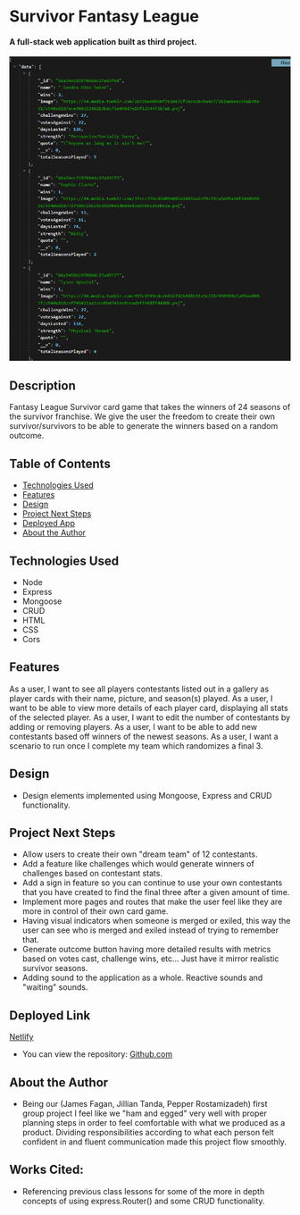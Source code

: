 # Survivor Fantasy League

#### A full-stack web application built as third project.
<img src="../pics/Raw db code.png" alt="db functionality"/>

## Description
Fantasy League Survivor card game that takes the winners of 24 seasons of the survivor franchise. We give the user the freedom to create their own survivor/survivors to be able to generate the winners based on a random outcome. 

## Table of Contents
* [Technologies Used](#technologiesused)
* [Features](#features)
* [Design](#design)
* [Project Next Steps](#nextsteps)
* [Deployed App](#deployment)
* [About the Author](#author)

## <a name="technologiesused"></a>Technologies Used
* Node
* Express
* Mongoose
* CRUD
* HTML
* CSS
* Cors


## Features
As a user, I want to see all players contestants listed out in a gallery as player cards with their name, picture, and season(s) played.
As a user, I want to be able to view more details of each player card, displaying all stats of the selected player.
As a user, I want to edit the number of contestants by adding or removing players.
As a user, I want to be able to add new contestants based off winners of the newest seasons.
As a user, I want a scenario to run once I complete my team which randomizes a final 3.

## <a name="design"></a>Design
* Design elements implemented using Mongoose, Express and CRUD functionality. 


## <a name="nextsteps"></a>Project Next Steps
* Allow users to create their own "dream team" of 12 contestants.
* Add a feature like challenges which would generate winners of challenges based on contestant stats. 
* Add a sign in feature so you can continue to use your own contestants that you have created to find the final three after a given amount of time.   
* Implement more pages and routes that make the user feel like they are more in control of their own card game. 
* Having visual indicators when someone is merged or exiled, this way the user can see who is merged and exiled instead of trying to remember that. 
* Generate outcome button having more detailed results with metrics based on votes cast, challenge wins, etc... Just have it mirror realistic survivor seasons. 
* Adding sound to the application as a whole. Reactive sounds and "waiting" sounds. 

## <a name="deployment"></a>Deployed Link
[Netlify](https://dev--survivorfantasyleague.netlify.app/)

* You can view the repository:
[Github.com](https://github.com/jafbath/survivorProject)

## <a name="author"></a>About the Author
* Being our (James Fagan, Jillian Tanda, Pepper Rostamizadeh) first group project I feel like we "ham and egged" very well with proper planning steps in order to feel comfortable with what we produced as a product. Dividing responsibilities according to what each person felt confident in and fluent communication made this project flow smoothly.   
 
    
## Works Cited:
* Referencing previous class lessons for some of the more in depth concepts of using express.Router() and some CRUD functionality. 